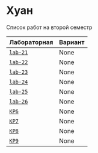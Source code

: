 # Хуан
<summary>Список работ на второй семестр</summary>


| **Лабораторная**                                                              | **Вариант**                       |
|-------------------------------------------------------------------------------|-----------------------------------|
| [`lab-21`](https://github.com/Maxsmile123/MAI_109B_22/tree/main/Huan/lab21) | None                              |
| [`lab-22`](https://github.com/Maxsmile123/MAI_109B_22/tree/main/Huan/lab22) | None   |
| [`lab-23`](https://github.com/Maxsmile123/MAI_109B_22/tree/main/Huan/lab23) | None                   |
| [`lab-24`](https://github.com/Maxsmile123/MAI_109B_22/tree/main/Huan/lab24) | None                |
| [`lab-25`](https://github.com/Maxsmile123/MAI_109B_22/tree/main/Huan/lab25) | None                 |
| [`lab-26`](https://github.com/Maxsmile123/MAI_109B_22/tree/main/Huan/lab26) | None |
| [`KP6`](https://github.com/Maxsmile123/MAI_109B_22/tree/main/Huan/KP6)      | None                  |
| [`KP7`](https://github.com/Maxsmile123/MAI_109B_22/tree/main/Huan/KP7)      | None                  |
| [`KP8`](https://github.com/Maxsmile123/MAI_109B_22/tree/main/Huan/KP8)      | None                 |
| [`KP9`](https://github.com/Maxsmile123/MAI_109B_22/tree/main/Huan/KP9)      | None                  |